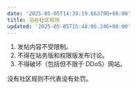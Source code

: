 ```yaml
---
date: '2025-05-05T14:39:19.663790+08:00'
title: 浴谷社区规则
updated: '2025-05-05T15:48:06.246+08:00'
---
```

1. 发帖内容不受限制。
2. 不得在站务版和权限版发布讨论。
3. 不得破坏（包括但不限于 DDoS）网站。

没有社区规则不代表没有处罚。
